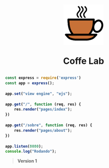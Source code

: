 <h1 align="center">
<img src="./public/assets/images/coffe.svg" height="130px">

<b>Coffe Lab<b>
</h1>

~~~javascript
const express = require('express')
const app = express();

app.set("view engine", "ejs");

app.get("/", function (req, res) {
    res.render("pages/index");
})

app.get("/sobre", function (req, res) {
    res.render("pages/about");
})

app.listen(8080);
console.log("Rodando");
~~~
> Version 1